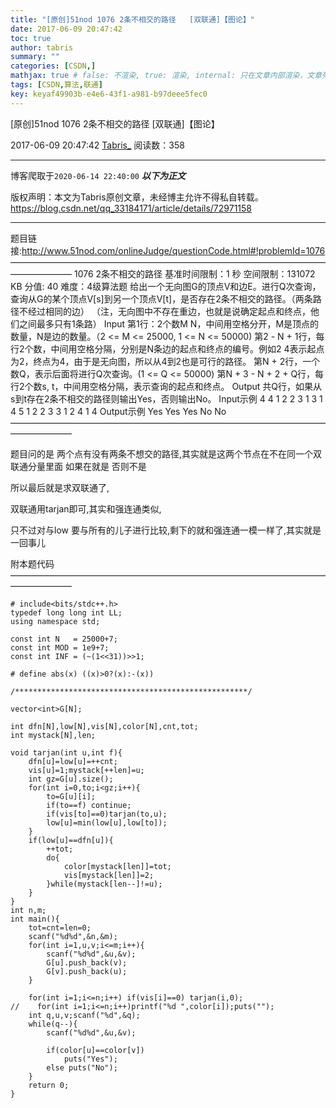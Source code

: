 ```yaml
---
title: "[原创]51nod 1076 2条不相交的路径   [双联通]【图论】"
date: 2017-06-09 20:47:42
toc: true
author: tabris
summary: ""
categories: [CSDN,]
mathjax: true # false: 不渲染, true: 渲染, internal: 只在文章内部渲染，文章列表中不渲染
tags: [CSDN,算法,联通]
key: keyaf49903b-e4e6-43f1-a981-b97deee5fec0
---
```


[原创]51nod 1076 2条不相交的路径   [双联通]【图论】

2017-06-09 20:47:42  [Tabris_](https://me.csdn.net/qq_33184171) 阅读数：358

---

博客爬取于`2020-06-14 22:40:00`
***以下为正文***

版权声明：本文为Tabris原创文章，未经博主允许不得私自转载。
https://blog.csdn.net/qq_33184171/article/details/72971158

<!-- more -->

---

题目链接:http://www.51nod.com/onlineJudge/questionCode.html#!problemId=1076
———————————————————————————————————————————
1076 2条不相交的路径
基准时间限制：1 秒 空间限制：131072 KB 分值: 40 难度：4级算法题
给出一个无向图G的顶点V和边E。进行Q次查询，查询从G的某个顶点V[s]到另一个顶点V[t]，是否存在2条不相交的路径。（两条路径不经过相同的边）
（注，无向图中不存在重边，也就是说确定起点和终点，他们之间最多只有1条路）
Input
第1行：2个数M N，中间用空格分开，M是顶点的数量，N是边的数量。（2 <= M <= 25000, 1 <= N <= 50000)
第2 - N + 1行，每行2个数，中间用空格分隔，分别是N条边的起点和终点的编号。例如2 4表示起点为2，终点为4，由于是无向图，所以从4到2也是可行的路径。
第N + 2行，一个数Q，表示后面将进行Q次查询。(1 <= Q <= 50000)
第N + 3 - N + 2 + Q行，每行2个数s, t，中间用空格分隔，表示查询的起点和终点。
Output
共Q行，如果从s到t存在2条不相交的路径则输出Yes，否则输出No。
Input示例
4 4
1 2
2 3
1 3
1 4
5
1 2
2 3
3 1
2 4
1 4
Output示例
Yes
Yes
Yes
No
No
———————————————————————————————————————————

题目问的是 两个点有没有两条不想交的路径,其实就是这两个节点在不在同一个双联通分量里面 如果在就是 否则不是


所以最后就是求双联通了,

双联通用tarjan即可,其实和强连通类似,

只不过对与low 要与所有的儿子进行比较,剩下的就和强连通一模一样了,其实就是一回事儿



附本题代码
———————————————————————————————————————————
```
# include<bits/stdc++.h>
typedef long long int LL;
using namespace std;

const int N   = 25000+7;
const int MOD = 1e9+7;
const int INF = (~(1<<31))>>1;

# define abs(x) ((x)>0?(x):-(x))

/****************************************************/

vector<int>G[N];

int dfn[N],low[N],vis[N],color[N],cnt,tot;
int mystack[N],len;

void tarjan(int u,int f){
    dfn[u]=low[u]=++cnt;
    vis[u]=1;mystack[++len]=u;
    int gz=G[u].size();
    for(int i=0,to;i<gz;i++){
        to=G[u][i];
        if(to==f) continue;
        if(vis[to]==0)tarjan(to,u);
        low[u]=min(low[u],low[to]);
    }
    if(low[u]==dfn[u]){
        ++tot;
        do{
            color[mystack[len]]=tot;
            vis[mystack[len]]=2;
        }while(mystack[len--]!=u);
    }
}
int n,m;
int main(){
    tot=cnt=len=0;
    scanf("%d%d",&n,&m);
    for(int i=1,u,v;i<=m;i++){
        scanf("%d%d",&u,&v);
        G[u].push_back(v);
        G[v].push_back(u);
    }

    for(int i=1;i<=n;i++) if(vis[i]==0) tarjan(i,0);
//    for(int i=1;i<=n;i++)printf("%d ",color[i]);puts("");
    int q,u,v;scanf("%d",&q);
    while(q--){
        scanf("%d%d",&u,&v);

        if(color[u]==color[v])
            puts("Yes");
        else puts("No");
    }
    return 0;
}

```
